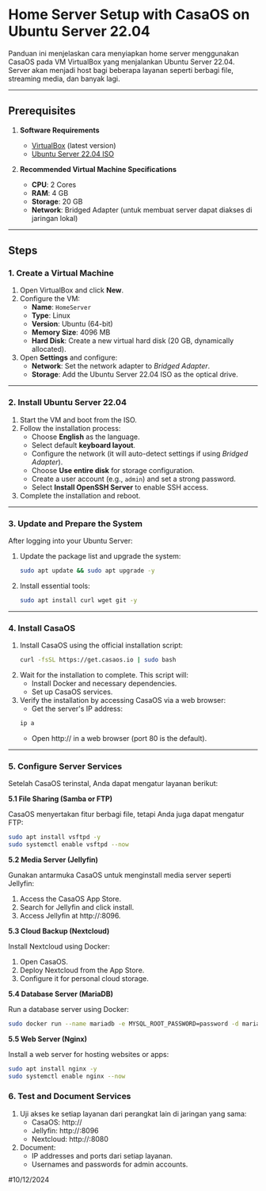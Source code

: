 # **Home Server Setup with CasaOS on Ubuntu Server 22.04**

Panduan ini menjelaskan cara menyiapkan home server menggunakan CasaOS pada VM VirtualBox yang menjalankan Ubuntu Server 22.04. Server akan menjadi host bagi beberapa layanan seperti berbagi file, streaming media, dan banyak lagi.

---

## **Prerequisites**

1. **Software Requirements**
   - [VirtualBox](https://www.virtualbox.org/) (latest version)
   - [Ubuntu Server 22.04 ISO](https://ubuntu.com/download/server)

2. **Recommended Virtual Machine Specifications**
   - **CPU**: 2 Cores
   - **RAM**: 4 GB
   - **Storage**: 20 GB
   - **Network**: Bridged Adapter (untuk membuat server dapat diakses di jaringan lokal)

---

## **Steps**

### **1. Create a Virtual Machine**
1. Open VirtualBox and click **New**.
2. Configure the VM:
   - **Name**: `HomeServer`
   - **Type**: Linux
   - **Version**: Ubuntu (64-bit)
   - **Memory Size**: 4096 MB
   - **Hard Disk**: Create a new virtual hard disk (20 GB, dynamically allocated).
3. Open **Settings** and configure:
   - **Network**: Set the network adapter to *Bridged Adapter*.
   - **Storage**: Add the Ubuntu Server 22.04 ISO as the optical drive.

---

### **2. Install Ubuntu Server 22.04**
1. Start the VM and boot from the ISO.
2. Follow the installation process:
   - Choose **English** as the language.
   - Select default **keyboard layout**.
   - Configure the network (it will auto-detect settings if using *Bridged Adapter*).
   - Choose **Use entire disk** for storage configuration.
   - Create a user account (e.g., `admin`) and set a strong password.
   - Select **Install OpenSSH Server** to enable SSH access.
3. Complete the installation and reboot.

---

### **3. Update and Prepare the System**
After logging into your Ubuntu Server:
1. Update the package list and upgrade the system:
   ```bash
   sudo apt update && sudo apt upgrade -y
2. Install essential tools:
   ```bash
   sudo apt install curl wget git -y

---

### **4. Install CasaOS**
1. Install CasaOS using the official installation script:
   ```bash
   curl -fsSL https://get.casaos.io | sudo bash
2. Wait for the installation to complete. This script will:
   - Install Docker and necessary dependencies.
   - Set up CasaOS services.
3. Verify the installation by accessing CasaOS via a web browser:
   - Get the server's IP address:
   ```bash
   ip a
   ```
   - Open http://<your-server-ip> in a web browser (port 80 is the default).

---

### **5. Configure Server Services**
Setelah CasaOS terinstal, Anda dapat mengatur layanan berikut:

**5.1 File Sharing (Samba or FTP)**

   CasaOS menyertakan fitur berbagi file, tetapi Anda juga dapat mengatur FTP:
   ```bash
   sudo apt install vsftpd -y
   sudo systemctl enable vsftpd --now
   ```

**5.2 Media Server (Jellyfin)**

   Gunakan antarmuka CasaOS untuk menginstall media server seperti Jellyfin:
   1. Access the CasaOS App Store.
   2. Search for Jellyfin and click install.
   3. Access Jellyfin at http://<your-server-ip>:8096.

**5.3 Cloud Backup (Nextcloud)**

   Install Nextcloud using Docker:
   1. Open CasaOS.
   2. Deploy Nextcloud from the App Store.
   3. Configure it for personal cloud storage.

**5.4 Database Server (MariaDB)**

   Run a database server using Docker:

   ```bash
   sudo docker run --name mariadb -e MYSQL_ROOT_PASSWORD=password -d mariadb
   ```

**5.5 Web Server (Nginx)**

   Install a web server for hosting websites or apps:
   ```bash
   sudo apt install nginx -y
   sudo systemctl enable nginx --now
   ```

### **6. Test and Document Services**
1. Uji akses ke setiap layanan dari perangkat lain di jaringan yang sama:
   - CasaOS: http://<your-server-ip>
   - Jellyfin: http://<your-server-ip>:8096
   - Nextcloud: http://<your-server-ip>:8080
2. Document:
   - IP addresses and ports dari setiap layanan.
   - Usernames and passwords for admin accounts.

#10/12/2024
